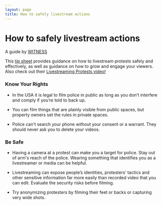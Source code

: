 ```yaml
---
layout: page
title: How to safely livestream actions
---
```


How to safely livestream actions
================================
A guide by [WITNESS](https://library.witness.org/)

This [tip sheet](http://www.mediafire.com/file/dggozp5ew8yln6m/Livestreaming_ProtestsUSA_V1_0.pdf) provides guidance on how to livestream protests safely and effectively, as well as guidance on how to grow and engage your viewers. Also check out their [Livestreaming Protests video!](https://library.witness.org/product/livestreaming-protests-usa-video/)

### Know Your Rights

- In the USA it is legal to film police in public as long as you don’t interfere and comply if you’re told to back up.

- You can film things that are plainly visible from public spaces, but property owners set the rules in private spaces.

- Police can't search your phone without your consent or a warrant. They should never ask you to delete your videos.

### Be Safe
- Having a camera at a protest can make you a target for police. Stay out of arm's reach of the police. Wearing something that identifies you as a livestreamer or media can be helpful.

- Livestreaming can expose people’s identities, protesters’ tactics and other sensitive information far more easily than recorded video that you can edit. Evaluate the security risks before filming.

- Try anonymizing protesters by filming their feet or backs or capturing very wide shots.
